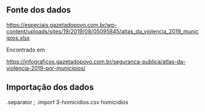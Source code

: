 ## Fonte dos dados

https://especiais.gazetadopovo.com.br/wp-content/uploads/sites/19/2019/08/05095845/atlas_da_violencia_2019_municipios.xlsx

Encontrado em

https://infograficos.gazetadopovo.com.br/seguranca-publica/atlas-da-violencia-2019-por-municipios/

## Importação dos dados

.separator ;
.import 3-homicidios.csv homicidios


